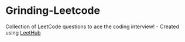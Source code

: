 # Grinding-Leetcode
Collection of LeetCode questions to ace the coding interview! - Created using [LeetHub](https://github.com/QasimWani/LeetHub)
